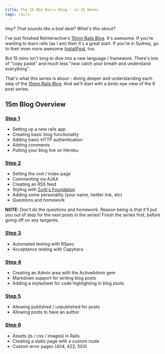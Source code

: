 ```yaml
---
title: The 15 Min Rails Blog - in 15 Weeks
tags: rails
---
```


<!-- Post Content -->
*Hey? That sounds like a bad deal? What's this about?*

I've just finished ReInteractive's [15min Rails Blog](http://www.reinteractive.net/posts/32). It's awesome. If you're wanting to learn rails (as I am) then it's a great start. If you're in Sydney, go to their even more awesome [InstallFest](http://www.reinteractive.net/service/installfest), too.

But 15 mins isn't long to dive into a new language / framework. There's lots of "copy paste" and much less "now catch your breath and understand everything".

That's what this series is about - diving deeper and understanding each step of the [15min Rails Blog](http://www.reinteractive.net/posts/32). And we'll start with a birds-eye view of the 6 post series.


## 15m Blog Overview

### [Step 1](http://www.reinteractive.net/posts/32)

* Setting up a new rails app
* Creating basic blog functionality
* Adding basic HTTP authentication
* Adding comments
* Putting your blog live on Heroku

### [Step 2](http://www.reinteractive.net/posts/34)

* Setting the root / index page
* Commenting via AJAX
* Creating an RSS feed
* Styling with [Zurb's Foundation](http://foundation.zurb.com/)
* Adding some personality (your name, twitter link, etc)
* Questions and homework

**NOTE:** Don't do the questions and homework. Reason being is that it'll put you out of step for the next posts in the series! Finish the series first, before going off on any tangents.

### [Step 3](http://www.reinteractive.net/posts/42)

* Automated testing with RSpec
* Acceptance testing with Capybara

### [Step 4](http://www.reinteractive.net/posts/43)

* Creating an Admin area with the ActiveAdmin gem
* Markdown support for writing blog posts
* Adding a stylesheet for code highlighting in blog psots

### [Step 5](http://www.reinteractive.net/posts/47)

* Allowing published / unpublished for posts
* Allowing posts to have an author

### [Step 6](http://www.reinteractive.net/posts/50)

* Assets (js / css / images) in Rails
* Creating a static page with a custom route
* Custom error pages (404, 422, 500)